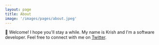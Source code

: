 ```yaml
---
layout: page
title: About
image: '/images/pages/about.jpeg'
---
```


👋 Welcome! I hope you'll stay a while. My name is Krish and I'm a software developer. Feel free to connect with me on [Twitter](https://twitter.com/mrkrishsatya).

